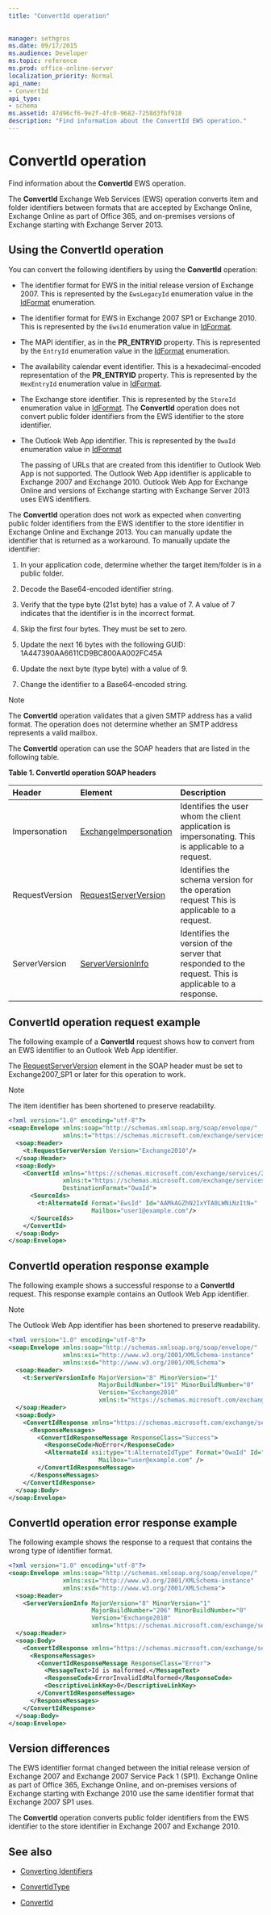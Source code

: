 ```yaml
---
title: "ConvertId operation"
 
 
manager: sethgros
ms.date: 09/17/2015
ms.audience: Developer
ms.topic: reference
ms.prod: office-online-server
localization_priority: Normal
api_name:
- ConvertId
api_type:
- schema
ms.assetid: 47d96cf6-9e2f-4fc0-9682-7258d3fbf918
description: "Find information about the ConvertId EWS operation."
---
```


# ConvertId operation

Find information about the **ConvertId** EWS operation. 
  
The **ConvertId** Exchange Web Services (EWS) operation converts item and folder identifiers between formats that are accepted by Exchange Online, Exchange Online as part of Office 365, and on-premises versions of Exchange starting with Exchange Server 2013. 
  
## Using the ConvertId operation
<a name="bk_usingConvertId"> </a>

You can convert the following identifiers by using the **ConvertId** operation: 
  
- The identifier format for EWS in the initial release version of Exchange 2007. This is represented by the  `EwsLegacyId` enumeration value in the [IdFormat](http://msdn.microsoft.com/en-us/library/microsoft.exchange.webservices.data.idformat%28v=exchg.80%29.aspx) enumeration. 
    
- The identifier format for EWS in Exchange 2007 SP1 or Exchange 2010. This is represented by the  `EwsId` enumeration value in [IdFormat](http://msdn.microsoft.com/en-us/library/microsoft.exchange.webservices.data.idformat%28v=exchg.80%29.aspx).
    
- The MAPI identifier, as in the **PR_ENTRYID** property. This is represented by the  `EntryId` enumeration value in the [IdFormat](http://msdn.microsoft.com/en-us/library/microsoft.exchange.webservices.data.idformat%28v=exchg.80%29.aspx) enumeration. 
    
- The availability calendar event identifier. This is a hexadecimal-encoded representation of the **PR_ENTRYID** property. This is represented by the  `HexEntryId` enumeration value in [IdFormat](http://msdn.microsoft.com/en-us/library/microsoft.exchange.webservices.data.idformat%28v=exchg.80%29.aspx).
    
- The Exchange store identifier. This is represented by the  `StoreId` enumeration value in [IdFormat](http://msdn.microsoft.com/en-us/library/microsoft.exchange.webservices.data.idformat%28v=exchg.80%29.aspx). The **ConvertId** operation does not convert public folder identifiers from the EWS identifier to the store identifier. 
    
- The Outlook Web App identifier. This is represented by the  `OwaId` enumeration value in [IdFormat](http://msdn.microsoft.com/en-us/library/microsoft.exchange.webservices.data.idformat%28v=exchg.80%29.aspx)
    
    The passing of URLs that are created from this identifier to Outlook Web App is not supported. The Outlook Web App identifier is applicable to Exchange 2007 and Exchange 2010. Outlook Web App for Exchange Online and versions of Exchange starting with Exchange Server 2013 uses EWS identifiers.
    
The **ConvertId** operation does not work as expected when converting public folder identifiers from the EWS identifier to the store identifier in Exchange Online and Exchange 2013. You can manually update the identifier that is returned as a workaround. To manually update the identifier: 
  
1. In your application code, determine whether the target item/folder is in a public folder. 
    
2. Decode the Base64-encoded identifier string.
    
3. Verify that the type byte (21st byte) has a value of 7. A value of 7 indicates that the identifier is in the incorrect format.
    
4. Skip the first four bytes. They must be set to zero.
    
5. Update the next 16 bytes with the following GUID: 1A447390AA6611CD9BC800AA002FC45A
    
6. Update the next byte (type byte) with a value of 9.
    
7. Change the identifier to a Base64-encoded string.
    
> [!NOTE]
> The **ConvertId** operation validates that a given SMTP address has a valid format. The operation does not determine whether an SMTP address represents a valid mailbox. 
  
The **ConvertId** operation can use the SOAP headers that are listed in the following table. 
  
**Table 1. ConvertId operation SOAP headers**

|**Header**|**Element**|**Description**|
|:-----|:-----|:-----|
|Impersonation  <br/> |[ExchangeImpersonation](exchangeimpersonation.md) <br/> |Identifies the user whom the client application is impersonating. This is applicable to a request.  <br/> |
|RequestVersion  <br/> |[RequestServerVersion](requestserverversion.md) <br/> |Identifies the schema version for the operation request This is applicable to a request.  <br/> |
|ServerVersion  <br/> |[ServerVersionInfo](serverversioninfo.md) <br/> |Identifies the version of the server that responded to the request. This is applicable to a response.  <br/> |
   
## ConvertId operation request example
<a name="bk_usingConvertId"> </a>

The following example of a **ConvertId** request shows how to convert from an EWS identifier to an Outlook Web App identifier. 
  
The [RequestServerVersion](requestserverversion.md) element in the SOAP header must be set to Exchange2007_SP1 or later for this operation to work. 
  
> [!NOTE]
> The item identifier has been shortened to preserve readability. 
  
```XML
<?xml version="1.0" encoding="utf-8"?>
<soap:Envelope xmlns:soap="http://schemas.xmlsoap.org/soap/envelope/"
               xmlns:t="https://schemas.microsoft.com/exchange/services/2006/types">
  <soap:Header>
    <t:RequestServerVersion Version="Exchange2010"/>
  </soap:Header>
  <soap:Body>
    <ConvertId xmlns="https://schemas.microsoft.com/exchange/services/2006/messages"
               xmlns:t="https://schemas.microsoft.com/exchange/services/2006/types"
               DestinationFormat="OwaId">
      <SourceIds>
        <t:AlternateId Format="EwsId" Id="AAMkAGZhN2IxYTA0LWNiNzItN="
                       Mailbox="user1@example.com"/>
      </SourceIds>
    </ConvertId>
  </soap:Body>
</soap:Envelope>
```

## ConvertId operation response example
<a name="bk_usingConvertId"> </a>

The following example shows a successful response to a **ConvertId** request. This response example contains an Outlook Web App identifier. 
  
> [!NOTE]
> The Outlook Web App identifier has been shortened to preserve readability. 
  
```XML
<?xml version="1.0" encoding="utf-8"?>
<soap:Envelope xmlns:soap="http://schemas.xmlsoap.org/soap/envelope/" 
               xmlns:xsi="http://www.w3.org/2001/XMLSchema-instance" 
               xmlns:xsd="http://www.w3.org/2001/XMLSchema">
  <soap:Header>
    <t:ServerVersionInfo MajorVersion="8" MinorVersion="1" 
                         MajorBuildNumber="191" MinorBuildNumber="0" 
                         Version="Exchange2010" 
                         xmlns:t="https://schemas.microsoft.com/exchange/services/2006/types" />
  </soap:Header>
  <soap:Body>
    <ConvertIdResponse xmlns="https://schemas.microsoft.com/exchange/services/2006/messages">
      <ResponseMessages>
        <ConvertIdResponseMessage ResponseClass="Success">
          <ResponseCode>NoError</ResponseCode>
          <AlternateId xsi:type="t:AlternateIdType" Format="OwaId" Id="RgAAAAAS2%2" 
                         Mailbox="user@example.com" />
        </ConvertIdResponseMessage>
      </ResponseMessages>
    </ConvertIdResponse>
  </soap:Body>
</soap:Envelope>
```

## ConvertId operation error response example
<a name="bk_usingConvertId"> </a>

The following example shows the response to a request that contains the wrong type of identifier format.
  
```XML
<?xml version="1.0" encoding="utf-8"?>
<soap:Envelope xmlns:soap="http://schemas.xmlsoap.org/soap/envelope/"
               xmlns:xsi="http://www.w3.org/2001/XMLSchema-instance"
               xmlns:xsd="http://www.w3.org/2001/XMLSchema">
  <soap:Header>
    <ServerVersionInfo MajorVersion="8" MinorVersion="1" 
                       MajorBuildNumber="206" MinorBuildNumber="0"
                       Version="Exchange2010" 
                       xmlns="https://schemas.microsoft.com/exchange/services/2006/types" />
  </soap:Header>
  <soap:Body>
    <ConvertIdResponse xmlns="https://schemas.microsoft.com/exchange/services/2006/messages">
      <ResponseMessages>
        <ConvertIdResponseMessage ResponseClass="Error">
          <MessageText>Id is malformed.</MessageText>
          <ResponseCode>ErrorInvalidIdMalformed</ResponseCode>
          <DescriptiveLinkKey>0</DescriptiveLinkKey>
        </ConvertIdResponseMessage>
      </ResponseMessages>
    </ConvertIdResponse>
  </soap:Body>
</soap:Envelope>
```

## Version differences
<a name="bk_ConvertIdVersionDiff"> </a>

The EWS identifier format changed between the initial release version of Exchange 2007 and Exchange 2007 Service Pack 1 (SP1). Exchange Online as part of Office 365, Exchange Online, and on-premises versions of Exchange starting with Exchange 2010 use the same identifier format that Exchange 2007 SP1 uses.
  
The **ConvertId** operation converts public folder identifiers from the EWS identifier to the store identifier in Exchange 2007 and Exchange 2010. 
  
## See also
<a name="bk_ConvertIdVersionDiff"> </a>

- [Converting Identifiers](http://msdn.microsoft.com/library/a5391746-b6ef-4f48-8fc8-8255258651aa%28Office.15%29.aspx)
    
- [ConvertIdType](https://msdn.microsoft.com/library/ExchangeWebServices.ConvertIdType.aspx)
    
- [ConvertId](https://msdn.microsoft.com/library/ExchangeWebServices.ExchangeServiceBinding.ConvertId.aspx)
    

